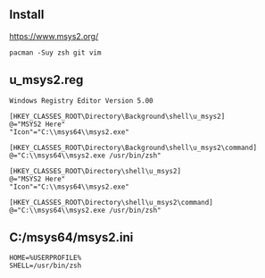 ## Install

https://www.msys2.org/

```
pacman -Suy zsh git vim
```

## u_msys2.reg
```
Windows Registry Editor Version 5.00

[HKEY_CLASSES_ROOT\Directory\Background\shell\u_msys2]
@="MSYS2 Here"
"Icon"="C:\\msys64\\msys2.exe"

[HKEY_CLASSES_ROOT\Directory\Background\shell\u_msys2\command]
@="C:\\msys64\\msys2.exe /usr/bin/zsh"

[HKEY_CLASSES_ROOT\Directory\shell\u_msys2]
@="MSYS2 Here"
"Icon"="C:\\msys64\\msys2.exe"

[HKEY_CLASSES_ROOT\Directory\shell\u_msys2\command]
@="C:\\msys64\\msys2.exe /usr/bin/zsh"
```

## C:/msys64/msys2.ini
```
HOME=%USERPROFILE%
SHELL=/usr/bin/zsh
```
